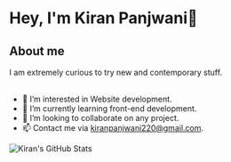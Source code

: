 <h1>Hey, I'm Kiran Panjwani👧 </h1>
<h2>About me </h2>

I am extremely curious to try new and contemporary stuff. <br></br>

- 👀 I’m interested in Website development.
- 🌱 I’m currently learning front-end development.
- 💞️ I’m looking to collaborate on any project.
- 📫 Contact me via kiranpanjwani220@gmail.com.
<!---
KiranAminPanjwani/KiranAminPanjwani is a ✨ special ✨ repository because its `README.md` (this file) appears on your GitHub profile.
You can click the Preview link to take a look at your changes.
--->

![Kiran's GitHub Stats](https://github-readme-stats.vercel.app/api?username=KiranAminPanjwani&show_icons=true&theme=dark)

